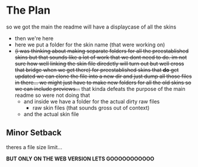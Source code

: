 # The Plan
so we got the main
the readme will have a displaycase of all the skins
- then we're here
- here we put a folder for the skin name (that were working on)
- ~~(i was thinking about making separate folders for all the preestablished skins but that sounds like a lot of work that we dont need to do. im not sure how well linking the skin file diredctly will turn out but well cross that bridge when we get there) for preestablished skins that __do__ get updated we can clone the file into a new dir and just dump all those files in there... we might just have to make new folders for all the old skins so we can include previews...~~ that kinda defeats the purpose of the main readme so were not doing that
  - and inside we have a folder for the actual dirty raw files
    - raw skin files (that sounds gross out of context)
  - and the actual skin file

## Minor Setback
theres a file size limit...

**BUT ONLY ON THE WEB VERSION LETS GOOOOOOOOOOO**
